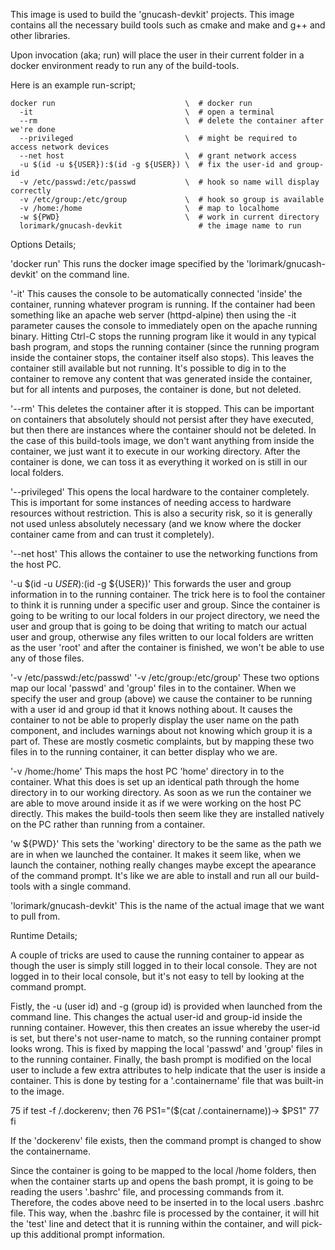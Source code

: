 
This image is used to build the 'gnucash-devkit' projects.  This image contains all the necessary
 build tools such as cmake and make and g++ and other libraries.

Upon invocation (aka; run) will place the user in their current folder in a docker
 environment ready to run any of the build-tools.

Here is an example run-script;

    docker run                             \  # docker run
      -it                                  \  # open a terminal
      --rm                                 \  # delete the container after we're done
      --privileged                         \  # might be required to access network devices
      --net host                           \  # grant network access
      -u $(id -u ${USER}):$(id -g ${USER}) \  # fix the user-id and group-id
      -v /etc/passwd:/etc/passwd           \  # hook so name will display correctly
      -v /etc/group:/etc/group             \  # hook so group is available
      -v /home:/home                       \  # map to localhome
      -w ${PWD}                            \  # work in current directory
      lorimark/gnucash-devkit                 # the image name to run

Options Details;

'docker run'
This runs the docker image specified by the 'lorimark/gnucash-devkit' on the command line.

'-it'
This causes the console to be automatically connected 'inside' the container, running
 whatever program is running.  If the container had been something like an apache
 web server (httpd-alpine) then using the -it parameter causes the console to immediately
 open on the apache running binary.  Hitting Ctrl-C stops the running program like it
 would in any typical bash program, and stops the running container (since the running
 program inside the container stops, the container itself also stops).  This leaves the
 container still available but not running.  It's possible to dig in to the container to
 remove any content that was generated inside the container, but for all intents and
 purposes, the container is done, but not deleted.

'--rm'
This deletes the container after it is stopped.  This can be important on containers
 that absolutely should not persist after they have executed, but then there are instances
 where the container should not be deleted.  In the case of this build-tools image,
 we don't want anything from inside the container, we just want it to execute in our
 working directory.  After the container is done, we can toss it as everything it worked
 on is still in our local folders.

'--privileged'
This opens the local hardware to the container completely.  This is important for some
 instances of needing access to hardware resources without restriction.  This is also a
 security risk, so it is generally not used unless absolutely necessary (and we know
 where the docker container came from and can trust it completely).

'--net host'
This allows the container to use the networking functions from the host PC.

'-u $(id -u ${USER}):$(id -g ${USER})'
This forwards the user and group information in to the running container.  The trick here
 is to fool the container to think it is running under a specific user and group.  Since
 the container is going to be writing to our local folders in our project directory, we
 need the user and group that is going to be doing that writing to match our actual user
 and group, otherwise any files written to our local folders are written as the user 'root'
 and after the container is finished, we won't be able to use any of those files.

'-v /etc/passwd:/etc/passwd'
'-v /etc/group:/etc/group'
These two options map our local 'passwd' and 'group' files in to the container.  When we
 specify the user and group (above) we cause the container to be running with a user id
 and group id that it knows nothing about.  It causes the container to not be able to
 properly display the user name on the path component, and includes warnings about not
 knowing which group it is a part of.  These are mostly cosmetic complaints, but by
 mapping these two files in to the running container, it can better display who we are.

'-v /home:/home'
This maps the host PC 'home' directory in to the container.  What this does is set up an
 identical path through the home directory in to our working directory.  As soon as we run
 the container we are able to move around inside it as if we were working on the host PC
 directly.  This makes the build-tools then seem like they are installed natively on the
 PC rather than running from a container.

'w ${PWD}'
This sets the 'working' directory to be the same as the path we are in when we launched
 the container.  It makes it seem like, when we launch the container, nothing really changes
 maybe except the apearance of the command prompt.  It's like we are able to install and run
 all our build-tools with a single command.

'lorimark/gnucash-devkit'
This is the name of the actual image that we want to pull from.


Runtime Details;

A couple of tricks are used to cause the running container to appear as though the user
 is simply still logged in to their local console.  They are not logged in to their local
 console, but it's not easy to tell by looking at the command prompt.

Fistly, the -u (user id) and -g (group id) is provided when launched from the command
 line.  This changes the actual user-id and group-id inside the running container.  However,
 this then creates an issue whereby the user-id is set, but there's not user-name to match,
 so the running container prompt looks wrong.  This is fixed by mapping the local 'passwd'
 and 'group' files in to the running container.  Finally, the bash prompt is modified
 on the local user to include a few extra attributes to help indicate that the user is
 inside a container.  This is done by testing for a '.containername' file that was built-in
 to the image.

   75 if test -f /.dockerenv; then
   76   PS1="($(cat /.containername))-> $PS1"
   77 fi

If the 'dockerenv' file exists, then the command prompt is changed to show the containername.

Since the container is going to be mapped to the local /home folders, then when the container
 starts up and opens the bash prompt, it is going to be reading the users '.bashrc' file, and
 processing commands from it.  Therefore, the codes above need to be inserted in to the
 local users .bashrc file.  This way, when the .bashrc file is processed by the container,
 it will hit the 'test' line and detect that it is running within the container, and will
 pick-up this additional prompt information.


